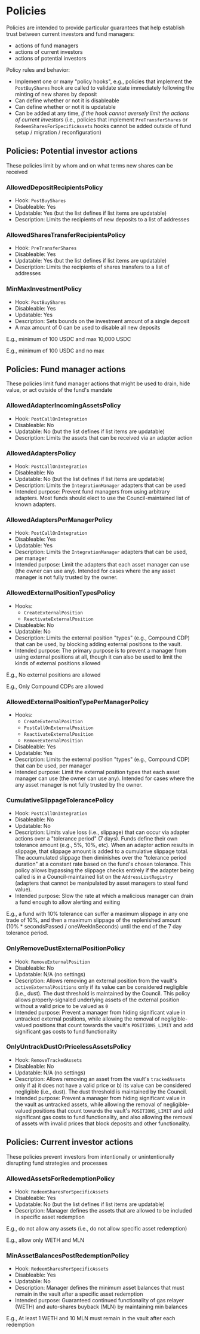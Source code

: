 # Policies

Policies are intended to provide particular guarantees that help establish trust between current investors and fund managers:

* actions of fund managers
* actions of current investors
* actions of potential investors

Policy rules and behavior:

* Implement one or many "policy hooks", e.g., policies that implement the `PostBuyShares` hook are called to validate state immediately following the minting of new shares by deposit
* Can define whether or not it is disableable
* Can define whether or not it is updatable
* Can be added at any time, _if the hook cannot aversely limit the actions of current investors_ (i.e., policies that implement `PreTransferShares` or `RedeemSharesForSpecificAssets` hooks cannot be added outside of fund setup / migration / reconfiguration)

## Policies: Potential investor actions

These policies limit by whom and on what terms new shares can be received

### AllowedDepositRecipientsPolicy

* Hook: `PostBuyShares`
* Disableable: Yes
* Updatable: Yes (but the list defines if list items are updatable)
* Description: Limits the recipients of new deposits to a list of addresses

### AllowedSharesTransferRecipientsPolicy

* Hook: `PreTransferShares`
* Disableable: Yes
* Updatable: Yes (but the list defines if list items are updatable)
* Description: Limits the recipients of shares transfers to a list of addresses

### MinMaxInvestmentPolicy

* Hook: `PostBuyShares`
* Disableable: Yes
* Updatable: Yes
* Description: Sets bounds on the investment amount of a single deposit
* A max amount of 0 can be used to disable all new deposits

E.g., minimum of 100 USDC and max 10,000 USDC

E.g., minimum of 100 USDC and no max

## Policies: Fund manager actions

These policies limit fund manager actions that might be used to drain, hide value, or act outside of the fund's mandate

### AllowedAdapterIncomingAssetsPolicy

* Hook: `PostCallOnIntegration`
* Disableable: No
* Updatable: No (but the list defines if list items are updatable)
* Description: Limits the assets that can be received via an adapter action

### AllowedAdaptersPolicy

* Hook: `PostCallOnIntegration`
* Disableable: No
* Updatable: No (but the list defines if list items are updatable)
* Description: Limits the `IntegrationManager` adapters that can be used
* Intended purpose: Prevent fund managers from using arbitrary adapters. Most funds should elect to use the Council-maintained list of known adapters.

### AllowedAdaptersPerManagerPolicy

* Hook: `PostCallOnIntegration`
* Disableable: Yes
* Updatable: Yes
* Description: Limits the `IntegrationManager` adapters that can be used, per manager
* Intended purpose: Limit the adapters that each asset manager can use (the owner can use any). Intended for cases where the any asset manager is not fully trusted by the owner.

### AllowedExternalPositionTypesPolicy

* Hooks:
  * `CreateExternalPosition`
  * `ReactivateExternalPosition`
* Disableable: No
* Updatable: No
* Description: Limits the external position "types" (e.g., Compound CDP) that can be used, by blocking adding external positions to the vault.
* Intended purpose: The primary purpose is to prevent a manager from using external positions at all, though it can also be used to limit the kinds of external positions allowed

E.g., No external positions are allowed

E.g., Only Compound CDPs are allowed

### AllowedExternalPositionTypePerManagerPolicy

* Hooks:
  * `CreateExternalPosition`
  * `PostCallOnExternalPosition`
  * `ReactivateExternalPosition`
  * `RemoveExternalPosition`
* Disableable: Yes
* Updatable: Yes
* Description: Limits the external position "types" (e.g., Compound CDP) that can be used, per manager
* Intended purpose: Limit the external position types that each asset manager can use (the owner can use any). Intended for cases where the any asset manager is not fully trusted by the owner.

### CumulativeSlippageTolerancePolicy

* Hook: `PostCallOnIntegration`
* Disableable: No
* Updatable: No
* Description: Limits value loss (i.e., slippage) that can occur via adapter actions over a "tolerance period" (7 days). Funds define their own tolerance amount (e.g., 5%, 10%, etc). When an adapter action results in slippage, that slippage amount is added to a cumulative slippage total. The accumulated slippage then diminishes over the "tolerance period duration" at a constant rate based on the fund's chosen tolerance. This policy allows bypassing the slippage checks entirely if the adapter being called is in a Council-maintained list on the `AddressListRegistry` (adapters that cannot be manipulated by asset managers to steal fund value).
* Intended purpose: Slow the rate at which a malicious manager can drain a fund enough to allow alerting and exiting

E.g., a fund with 10% tolerance can suffer a maximum slippage in any one trade of 10%, and then a maximum slippage of the replenished amount (10% \* secondsPassed / oneWeekInSeconds) until the end of the 7 day tolerance period.

### OnlyRemoveDustExternalPositionPolicy

* Hook: `RemoveExternalPosition`
* Disableable: No
* Updatable: N/A (no settings)
* Description: Allows removing an external position from the vault's `activeExternalPositions` only if its value can be considered negligible (i.e., dust). The dust threshold is maintained by the Council. This policy allows properly-signaled underlying assets of the external position without a valid price to be valued as `0`
* Intended purpose: Prevent a manager from hiding significant value in untracked external positions, while allowing the removal of negligible-valued positions that count towards the vault's `POSITIONS_LIMIT` and add significant gas costs to fund functionality

### OnlyUntrackDustOrPricelessAssetsPolicy

* Hook: `RemoveTrackedAssets`
* Disableable: No
* Updatable: N/A (no settings)
* Description: Allows removing an asset from the vault's `trackedAssets` only if a) it does not have a valid price or b) its value can be considered negligible (i.e., dust). The dust threshold is maintained by the Council.
* Intended purpose: Prevent a manager from hiding significant value in the vault as untracked assets, while allowing the removal of negligible-valued positions that count towards the vault's `POSITIONS_LIMIT` and add significant gas costs to fund functionality, and also allowing the removal of assets with invalid prices that block deposits and other functionality.

## Policies: Current investor actions

These policies prevent investors from intentionally or unintentionally disrupting fund strategies and processes

### AllowedAssetsForRedemptionPolicy

* Hook: `RedeemSharesForSpecificAssets`
* Disableable: Yes
* Updatable: No (but the list defines if list items are updatable)
* Description: Manager defines the assets that are allowed to be included in specific asset redemption

E.g., do not allow any assets (i.e., do not allow specific asset redemption)

E.g., allow only WETH and MLN

### MinAssetBalancesPostRedemptionPolicy

* Hook: `RedeemSharesForSpecificAssets`
* Disableable: Yes
* Updatable: No
* Description: Manager defines the minimum asset balances that must remain in the vault after a specific asset redemption
* Intended purpose: Guaranteed continued functionality of gas relayer (WETH) and auto-shares buyback (MLN) by maintaining min balances

E.g., At least 1 WETH and 10 MLN must remain in the vault after each redemption

###

###

###

###

###

###







